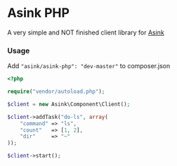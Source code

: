 # Asink PHP

A very simple and NOT finished client library for [Asink](https://github.com/GroundSix/asink)

### Usage

Add `"asink/asink-php": "dev-master"` to composer.json

```php
<?php

require("vendor/autoload.php");

$client = new Asink\Component\Client();

$client->addTask("do-ls", array(
	"command" => "ls",
	"count"   => [1, 2],
	"dir"     => "~"
));

$client->start();
```